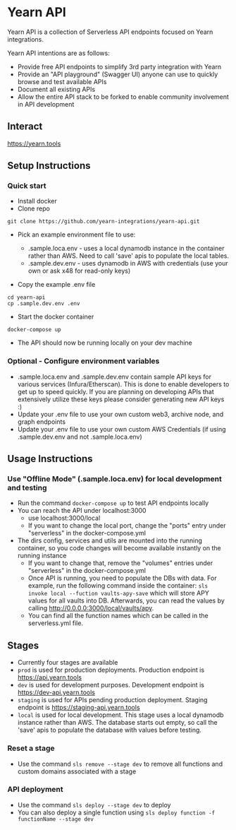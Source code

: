 # Yearn API

Yearn API is a collection of Serverless API endpoints focused on Yearn integrations.

Yearn API intentions are as follows:

- Provide free API endpoints to simplify 3rd party integration with Yearn
- Provide an "API playground" (Swagger UI) anyone can use to quickly browse and test available APIs
- Document all existing APIs
- Allow the entire API stack to be forked to enable community involvement in API development

## Interact

https://yearn.tools

## Setup Instructions

### Quick start

- Install docker
- Clone repo

```
git clone https://github.com/yearn-integrations/yearn-api.git
```

- Pick an example environment file to use:

  - .sample.loca.env - uses a local dynamodb instance in the container rather than AWS. Need to call 'save' apis to populate the local tables.
  - .sample.dev.env - uses dynamodb in AWS with credentials (use your own or ask x48 for read-only keys)

- Copy the example .env file

```
cd yearn-api
cp .sample.dev.env .env
```

- Start the docker container

```
docker-compose up
```

- The API should now be running locally on your dev machine

### Optional - Configure environment variables

- .sample.loca.env and .sample.dev.env contain sample API keys for various services (Infura/Etherscan). This is done to enable developers to get up to speed quickly. If you are planning on developing APIs that extensively utilize these keys please consider generating new API keys :)
- Update your .env file to use your own custom web3, archive node, and graph endpoints
- Update your .env file to use your own custom AWS Credentials (if using .sample.dev.env and not .sample.loca.env)

## Usage Instructions

### Use "Offline Mode" (.sample.loca.env) for local development and testing

- Run the command `docker-compose up` to test API endpoints locally
- You can reach the API under localhost:3000
  - use localhost:3000/local
  - If you want to change the local port, change the "ports" entry under "serverless" in the docker-compose.yml
- The dirs config, services and utils are mounted into the running container, so you code changes will become available instantly on the running instance
  - If you want to change that, remove the "volumes" entries under "serverless" in the docker-compose.yml
  - Once API is running, you need to populate the DBs with data. For example, run the following command inside the container: `sls invoke local --fuction vaults-apy-save` which will store APY values for all vaults into DB. Afterwards, you can read the values by calling http://0.0.0.0:3000/local/vaults/apy.
  - You can find all the function names which can be called in the serverless.yml file.

## Stages

- Currently four stages are available
- `prod` is used for production deployments. Production endpoint is https://api.yearn.tools
- `dev` is used for development purposes. Development endpoint is https://dev-api.yearn.tools
- `staging` is used for APIs pending production deployment. Staging endpoint is https://staging-api.yearn.tools
- `local` is used for local development. This stage uses a local dynamodb instance rather than AWS. The database starts out empty, so call the 'save' apis to populate the database with values before testing.

### Reset a stage

- Use the command `sls remove --stage dev` to remove all functions and custom domains associated with a stage

### API deployment

- Use the command `sls deploy --stage dev` to deploy
- You can also deploy a single function using `sls deploy function -f functionName --stage dev`
